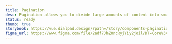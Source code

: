 ```yaml
---
title: Pagination
desc: Pagination allows you to divide large amounts of content into smaller chunks across multiple pages.
status: ready
thumb: true
storybook: https://vue.dialpad.design/?path=/story/components-pagination--default
figma_url: https://www.figma.com/file/2adf7JhZOncRyjYiy2joil/DT-Core%3A-Components-7?node-id=10984%3A76640
---
```


<code-well-header>
  <dt-pagination
    :total-pages="25"
    aria-label="Pagination"
    prev-aria-label="Previous page"
    next-aria-label="Next page"
    :page-number-aria-label="() => {}"
  />
</code-well-header>
